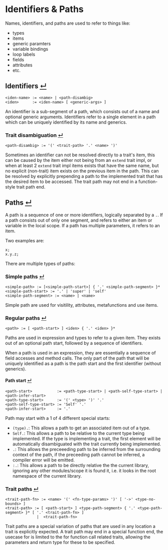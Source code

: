 # Identifiers & Paths

Names, identifiers, and paths are used to refer to things like:
- types
- items
- generic paramters
- variable bindings
- loop labels
- fields
- attributes
- etc.

## Identifiers [↵](#identifiers--paths)

```
<iden-name> := <name> | <path-disambig>
<iden>      := <iden-name> [ <generic-args> ]
```

An identifier is a sub-segment of a path, which consists out of a name and optional generic arguments.
Identifiers refer to a single element in a path which can be uniquely identified by its name and generics.

### Trait disambiguation [↵](#identifiers-)

```
<path-disambig> := '(' <trait-path> '.' <name> ')'
```

Sometimes an identifier can not be resolved directly to a trait's item, this can be caused by the item either not being from an `extend` trait impl, or when at least 2 `extend` trait impl items exists that have the same name, but no explicit (non-trait) item exists on the previous item in the path.
This can be resolved by explicitly prepending a path to the implemented trait that has the desired item to be accessed.
The trait path may not end in a function-style trait path end.

## Paths [↵](#identifiers--paths)

A path is a sequence of one or more identifiers, logically separated by a `.`.
If a path consists out of only one segment, and refers to either an item or variable in the local scope.
If a path has multiple parameters, it refers to an item.

Two examples are:
```
x;
x.y.z;
```

There are multiple types of paths:

### Simple paths [↵](#paths-)

```
<simple-path> := [<simple-path-start>] { '.' <simple-path-segment> }*
<simple-path-start> := '.' | 'super' | 'self'
<simple-path-segment> := <name> | <name>
```

Simple path are used for visitility, attributes, metafunctions and use items.

### Regular paths [↵](#paths-)
```
<path> := [ <path-start> ] <iden> { '.' <iden> }*
```

Paths are used in expression and types to refer to a given item.
They exists out of an optional path start, followed by a sequence of identifiers.

When a path is used in an expression, they are essentially a sequence of field accesses and method calls.
The only part of the path that will be uniquely identified as a path is the path start and the first identifier (without generics).

#### Path start [↵](#regular-paths-)

```
<path-start>           := <path-type-start> | <path-self-type-start> | <path-infer-start>
<path-type-start>      := '(' <type> ')' '.'
<path-self-type-start> := 'Self' '.'
<path-infer-start>     := '.' 
```
Path may start with a 1 of 4 different special starts:
- `(type).`: This allows a path to get an associated item out of a type.
- `Self.`: This allows a path to be relative to the current type being implemented. If the type is implementing a trait, the first element will be automatically disambiguated with the trait currently being implemented.
- `.`: This allows the preceeeding path to be inferred from the surrounding context of the path, if the preceeding path cannot be inferred, a compiler error will be emitted.
- `:.`: This allows a path to be directly relative the the current library, ignoring any other modules/scope it is found it, i.e. it looks in the root namespace of the current library.

### Trait paths [↵](#paths-)

```
<trait-path-fn> := <name> '(' <fn-type-params> ')' [ '->' <type-no-bounds> ]
<trait-path> := [ <path-start> ] <type-path-segment> { '.' <type-path-segment> }* [ '.' <trait-path-fn> ]
              |  <trait-path-fn>
```

Trait paths are a special variation of paths that are used in any location a trait is explicitly expected.
A trait path may end in a special function end, the usecase for is limited to the for function call related traits, allowing the parameters and return type for these to be specified.
